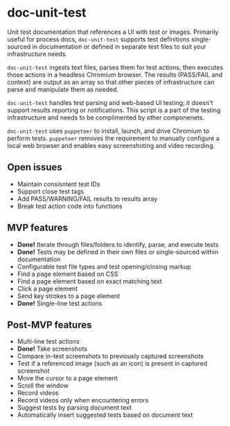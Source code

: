 # doc-unit-test

Unit test documentation that references a UI with test or images. Primarily useful for process docs, `doc-unit-test` supports test definitions single-sourced in documentation or defined in separate test files to suit your infrastructure needs.

`doc-unit-test` ingests text files, parses them for test actions, then executes those actions in a headless Chromium browser. The results (PASS/FAIL and context) are output as an array so that other pieces of infrastructure can parse and manipulate them as needed.

`doc-unit-test` handles test parsing and web-based UI testing; it doesn't support results reporting or notifications. This script is a part of the testing infrastructure and needs to be complimented by other componenets.

`doc-unit-test` uses `puppeteer` to install, launch, and drive Chromium to perform tests. `puppeteer` removes the requirement to manually configure a local web browser and enables easy screenshoting and video recording.

## Open issues

*   Maintain consisntent test IDs
*   Support close test tags
*   Add PASS/WARNING/FAIL results to results array
*   Break test action code into functions

## MVP features

*   **Done!** Iterate through files/folders to identify, parse, and execute tests
*   **Done!** Tests may be defined in their own files or single-sourced within documentation
*   Configurable test file types and test opening/closing markup
*   Find a page element based on CSS
*   Find a page element based on exact matching text
*   Click a page element
*   Send key strokes to a page element
*   **Done!** Single-line test actions

## Post-MVP features

*   Multi-line test actions
*   **Done!** Take screenshots
*   Compare in-test screenshots to previously captured screenshots
*   Test if a referenced image (such as an icon) is present in captured screenshot
*   Move the cursor to a page element
*   Scroll the window
*   Record videos
*   Record videos only when encountering errors
*   Suggest tests by parsing document text
*   Automatically insert suggested tests based on document text